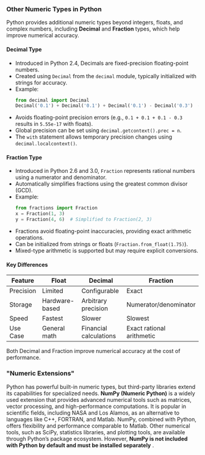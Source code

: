
### Other Numeric Types in Python

Python provides additional numeric types beyond integers, floats, and complex numbers, including **Decimal** and **Fraction** types, which help improve numerical accuracy.

#### **Decimal Type**

* Introduced in Python 2.4, Decimals are fixed-precision floating-point numbers.
* Created using `Decimal` from the `decimal` module, typically initialized with strings for accuracy.
* Example:
  ```python
  from decimal import Decimal
  Decimal('0.1') + Decimal('0.1') + Decimal('0.1') - Decimal('0.3')  # Output: Decimal('0.0')
  ```
* Avoids floating-point precision errors (e.g., `0.1 + 0.1 + 0.1 - 0.3` results in `5.55e-17` with floats).
* Global precision can be set using `decimal.getcontext().prec = n`.
* The `with` statement allows temporary precision changes using `decimal.localcontext()`.

#### **Fraction Type**

* Introduced in Python 2.6 and 3.0, `Fraction` represents rational numbers using a numerator and denominator.
* Automatically simplifies fractions using the greatest common divisor (GCD).
* Example:
  ```python
  from fractions import Fraction
  x = Fraction(1, 3)  
  y = Fraction(4, 6)  # Simplified to Fraction(2, 3)
  ```
* Fractions avoid floating-point inaccuracies, providing exact arithmetic operations.
* Can be initialized from strings or floats (`Fraction.from_float(1.75)`).
* Mixed-type arithmetic is supported but may require explicit conversions.

#### **Key Differences**

| Feature   | Float          | Decimal                | Fraction                  |
| --------- | -------------- | ---------------------- | ------------------------- |
| Precision | Limited        | Configurable           | Exact                     |
| Storage   | Hardware-based | Arbitrary precision    | Numerator/denominator     |
| Speed     | Fastest        | Slower                 | Slowest                   |
| Use Case  | General math   | Financial calculations | Exact rational arithmetic |

Both Decimal and Fraction improve numerical accuracy at the cost of performance.

### **"Numeric Extensions"**

Python has powerful built-in numeric types, but third-party libraries extend its capabilities for specialized needs. **NumPy (Numeric Python)** is a widely used extension that provides advanced numerical tools such as matrices, vector processing, and high-performance computations. It is popular in scientific fields, including NASA and Los Alamos, as an alternative to languages like C++, FORTRAN, and Matlab. NumPy, combined with Python, offers flexibility and performance comparable to Matlab. Other numerical tools, such as SciPy, statistics libraries, and plotting tools, are available through Python’s package ecosystem. However,  **NumPy is not included with Python by default and must be installed separately** .
